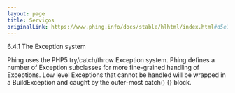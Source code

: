 ```yaml
---
layout: page
title: Serviços
originalLink: https://www.phing.info/docs/stable/hlhtml/index.html#d5e1818
---
```


6.4.1 The Exception system

Phing uses the PHP5 try/catch/throw Exception system. Phing defines a number of Exception subclasses 
for more fine-grained handling of Exceptions. Low level Exceptions that cannot be handled will be 
wrapped in a BuildException and caught by the outer-most catch() {} block.